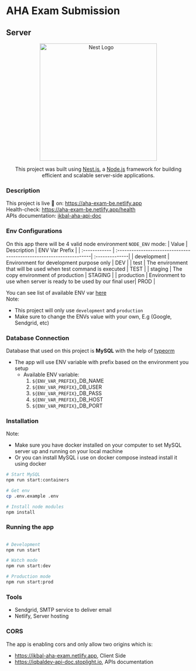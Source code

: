 # AHA Exam Submission

## Server
<p align="center">
  <a href="http://nestjs.com/" target="blank"><img src="https://nestjs.com/img/logo_text.svg" width="320" alt="Nest Logo" /></a>
</p>

  <p align="center">This project was built using <a href="https://nestjs.com/" target="_blank">Nest.js</a>, a <a href="http://nodejs.org" target="_blank">Node.js</a> framework for building efficient and scalable server-side applications.</p>


### Description

This project is live 🚀 on: https://aha-exam-be.netlify.app <br />
Health-check: https://aha-exam-be.netlify.app/health <br />
APIs documentation: 
<a href="https://iqbaldev-api-doc.stoplight.io/docs/Graphql-test-API-spec/branches/main/ef19c8e9e2391-aha-exam-submission" target="_blank">ikbal-aha-api-doc</a> 

### Env Configurations

On this app there will be 4 valid node environment `NODE_ENV` mode:
| Value         | Description                                                         | ENV Var Prefix |
| :------------ | :-------------------------------------------------------------------| :--------------|
| development   | Environment for development purpose only                            | DEV            |
| test          | The environment that will be used when test command is executed     | TEST           |
| staging       | The copy environment of production                                  | STAGING        |
| production    | Environment to use when server is ready to be used by our final user| PROD           |

You can see list of available ENV var [here](./server/.env.example) <br />
Note: 
* This project will only use `development` and `production`
* Make sure to change the ENVs value with your own, E.g (Google, Sendgrid, etc)

### Database Connection
Database that used on this project is <b>MySQL</b> with the help of <a href="https://typeorm.io/" target="_blank">typeorm</a> 

* The app will use ENV variable with prefix based on the environment you setup
  * Available ENV variable:
      1. `${ENV_VAR_PREFIX}`_DB_NAME
      2. `${ENV_VAR_PREFIX}`_DB_USER
      3. `${ENV_VAR_PREFIX}`_DB_PASS
      4. `${ENV_VAR_PREFIX}`_DB_HOST
      5. `${ENV_VAR_PREFIX}`_DB_PORT

### Installation

Note: <br />

- Make sure you have docker installed on your computer to set MySQL server up and running on your local machine
- Or you can install MySQL i use on docker compose instead install it using docker

```bash
# Start MySQL
npm run start:containers

# Get env
cp .env.example .env

# Install node modules
npm install
```

### Running the app

```bash

# Development
npm run start

# Watch mode
npm run start:dev

# Production mode
npm run start:prod
```

### Tools
* Sendgrid, SMTP service to deliver email
* Netlify, Server hosting

### CORS
The app is enabling cors and only allow two origins which is:
* https://ikbal-aha-exam.netlify.app, Client Side
* https://iqbaldev-api-doc.stoplight.io, APIs documentation
